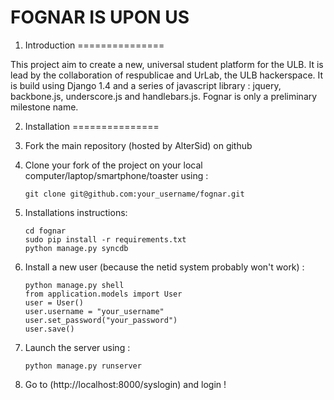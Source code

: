 # FOGNAR IS UPON US

1. Introduction
===============

This project aim to create a new, universal student platform for the ULB. It is lead by the collaboration of respublicae and UrLab, the ULB hackerspace.
It is build using Django 1.4 and a series of javascript library : jquery, backbone.js, underscore.js and handlebars.js. Fognar is only a preliminary milestone name.

2. Installation
===============

1. Fork the main repository (hosted by AlterSid) on github

2. Clone your fork of the project on your local computer/laptop/smartphone/toaster using :

    ```
    git clone git@github.com:your_username/fognar.git
    ```

3. Installations instructions:

    ```
    cd fognar
    sudo pip install -r requirements.txt
    python manage.py syncdb
    ```

4. Install a new user (because the netid system probably won't work) :

    ```
    python manage.py shell
    from application.models import User
    user = User()
    user.username = "your_username"
    user.set_password("your_password")
    user.save()
    ```

5. Launch the server using :

    ```
    python manage.py runserver
    ```

6. Go to (http://localhost:8000/syslogin) and login !
